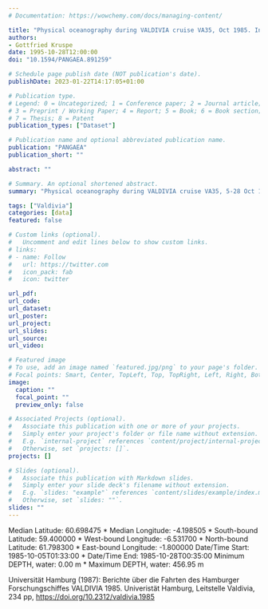 ```yaml
---
# Documentation: https://wowchemy.com/docs/managing-content/

title: "Physical oceanography during VALDIVIA cruise VA35, Oct 1985. Institut für Meereskunde, Universität Hamburg"
authors: 
- Gottfried Kruspe
date: 1995-10-28T12:00:00
doi: "10.1594/PANGAEA.891259"

# Schedule page publish date (NOT publication's date).
publishDate: 2023-01-22T14:17:05+01:00

# Publication type.
# Legend: 0 = Uncategorized; 1 = Conference paper; 2 = Journal article;
# 3 = Preprint / Working Paper; 4 = Report; 5 = Book; 6 = Book section;
# 7 = Thesis; 8 = Patent
publication_types: ["Dataset"]

# Publication name and optional abbreviated publication name.
publication: "PANGAEA"
publication_short: ""

abstract: ""

# Summary. An optional shortened abstract.
summary: "Physical oceanography during VALDIVIA cruise VA35, 5-28 Oct 1985."

tags: ["Valdivia"]
categories: [data]
featured: false

# Custom links (optional).
#   Uncomment and edit lines below to show custom links.
# links:
# - name: Follow
#   url: https://twitter.com
#   icon_pack: fab
#   icon: twitter

url_pdf:
url_code:
url_dataset:  
url_poster:
url_project:
url_slides:
url_source:
url_video:

# Featured image
# To use, add an image named `featured.jpg/png` to your page's folder. 
# Focal points: Smart, Center, TopLeft, Top, TopRight, Left, Right, BottomLeft, Bottom, BottomRight.
image:
  caption: ""
  focal_point: ""
  preview_only: false

# Associated Projects (optional).
#   Associate this publication with one or more of your projects.
#   Simply enter your project's folder or file name without extension.
#   E.g. `internal-project` references `content/project/internal-project/index.md`.
#   Otherwise, set `projects: []`.
projects: []

# Slides (optional).
#   Associate this publication with Markdown slides.
#   Simply enter your slide deck's filename without extension.
#   E.g. `slides: "example"` references `content/slides/example/index.md`.
#   Otherwise, set `slides: ""`.
slides: ""
---
```

Median Latitude: 60.698475 * Median Longitude: -4.198505 * South-bound Latitude: 59.400000 * West-bound Longitude: -6.531700 * North-bound Latitude: 61.798300 * East-bound Longitude: -1.800000
Date/Time Start: 1985-10-05T01:33:00 * Date/Time End: 1985-10-28T00:35:00
Minimum DEPTH, water: 0.00 m * Maximum DEPTH, water: 456.95 m

Universität Hamburg (1987): Berichte über die Fahrten des Hamburger Forschungschiffes VALDIVIA 1985. Univeristät Hamburg, Leitstelle Valdivia, 234 pp, https://doi.org/10.2312/valdivia.1985